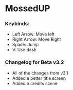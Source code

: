 # MossedUP

### Keybinds:
- Left Arrow: Move left 
- Right Arrow: Move Right
- Space: Jump
- V: Use dash

### Changelog for Beta v3.2

- All of the changes from v3.1
- Added a better title screen
- Added a credits scene